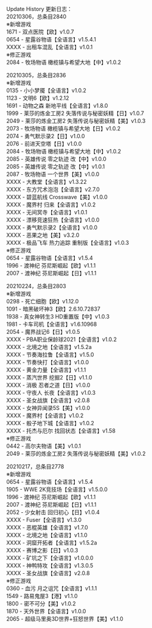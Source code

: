 Update History 更新日志：  
20210306，总条目2840  
※新增游戏  
1671 - 双点医院【欧】v1.0.7  
0654 - 星露谷物语【全语言】v1.5.4.1  
XXXX - 出租车混乱【全语言】v1.0.1  
※修正游戏  
2084 - 牧场物语 橄榄镇与希望大地【中】v1.0.2  
  
20210305，总条目2836  
※新增游戏  
0135 - 小小梦魇【全语言】v1.0.2  
1123 - 文明6【欧】v1.2.12  
1691 - 动物之森 新地平线【全语言】v1.8.0  
1999 - 莱莎的炼金工房2 失落传说与秘密妖精【日】v1.0.7  
2049 - 莱莎的炼金工房2 失落传说与秘密妖精【美】v1.0.3  
2073 - 牧场物语 橄榄镇与希望大地【日】v1.0.2  
2074 - 勇气默示录2【日】v1.0.0  
2076 - 前进天空塔【日】v1.0.0  
2084 - 牧场物语 橄榄镇与希望大地【中】v1.0.2  
2085 - 英雄传说 零之轨迹 改【中】v1.0.0  
2085 - 英雄传说 零之轨迹 改【中】v1.0.1  
2087 - 牧场物语 一个世界【美】v1.0.0  
XXXX - 大教堂【全语言】v1.3.22  
XXXX - 东方咒术泡泡【全语言】v2.7.0  
XXXX - 碧蓝航线 Crosswave【美】v1.0.0  
XXXX - 魔界村 归来【全语言】v1.0.2  
XXXX - 无间冥寺【全语言】v1.0.1  
XXXX - 漂移竞速狂热【全语言】v1.0.0  
XXXX - 勇气默示录2【全语言】v1.0.0  
XXXX - 恶果之地【美】v3.2.0  
XXXX - 极品飞车 热力追踪 重制版【全语言】v1.0.3  
※修正游戏  
0654 - 星露谷物语【全语言】v1.5.4  
1996 - 渡神纪 芬尼斯崛起【欧】v1.1.1  
2007 - 渡神纪 芬尼斯崛起【日】v1.1.1  
  
20210224，总条目2803  
※新增游戏  
0298 - 死亡细胞【欧】v1.12.0  
1091 - 暗黑破坏神3【欧】2.6.10.72837  
1938 - 真女神转生3 HD重置版【中】v1.0.3  
1981 - 卡车司机【全语言】v1.6.10968  
2054 - 魔界战记6【日】v1.0.5  
XXXX - PBA职业保龄球2021【全语言】v1.0.2  
XXXX - 北境之地【全语言】v1.5.2a  
XXXX - 节奏海拉鲁【全语言】v1.5.0  
XXXX - 节奏快打【全语言】v1.0.0  
XXXX - 黄金力量【全语言】v1.1.1  
XXXX - 蒸汽世界 挖掘2【日】v1.1.0  
XXXX - 消极 忍者之道【日】v1.0.0  
XXXX - 守夜人 长夜【全语言】v1.0.3  
XXXX - 圣女战旗【全语言】v2.0.8  
XXXX - 女神异闻录5S【美】v1.0.0  
XXXX - 魔界村【全语言】v1.0.2  
XXXX - 骰子地下城【全语言】v1.0.2  
XXXX - 托杰与厄尔 找回状态【全语言】v1.58  
※修正游戏  
0442 - 高尔夫物语【美】v1.0.1  
2049 - 莱莎的炼金工房2 失落传说与秘密妖精【美】v1.0.2  
  
20210217，总条目2778  
※新增游戏  
0654 - 星露谷物语【全语言】v1.5.4  
1905 - WWE 2K竞技场【全语言】v1.5.0.0  
1996 - 渡神纪 芬尼斯崛起【欧】v1.1.1  
2007 - 渡神纪 芬尼斯崛起【日】v1.1.1  
2052 - 少女射击 回归初心【日】v1.0.4  
XXXX - Fuser【全语言】v1.3.0  
XXXX - 恶棍英雄【全语言】v1.7.0  
XXXX - 北境之地【全语言】v1.1.0  
XXXX - 洞窟开拓者【全语言】v1.5.2a  
XXXX - 赛博之影【日】v1.0.3  
XXXX - 矿坑之下【全语言】v1.0.0.0  
XXXX - 神鸭特攻【全语言】v1.3.0.5  
XXXX - 圣女战旗【全语言】v2.0.8  
※修正游戏  
0360 - 血污 月之诅咒【全语言】v1.1.1  
1549 - 路易鬼屋3【港】v1.1.0  
1800 - 密不可分【美】v1.0.2  
1870 - 天外世界【全语言】v1.0.0  
2065 - 超级马里奥3D世界+狂怒世界【美】v1.1.0
